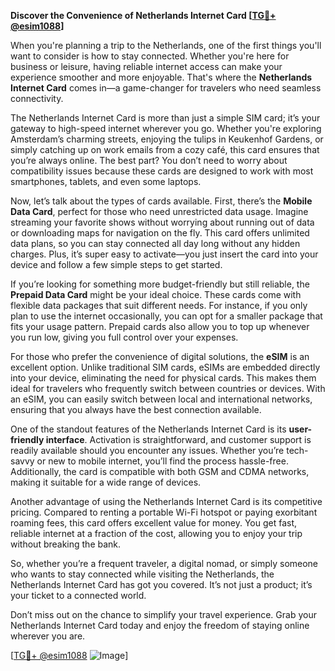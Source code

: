 **Discover the Convenience of Netherlands Internet Card [[TG💪+ @esim1088](https://t.me/s/esim1088)]**

When you're planning a trip to the Netherlands, one of the first things you'll want to consider is how to stay connected. Whether you're here for business or leisure, having reliable internet access can make your experience smoother and more enjoyable. That's where the **Netherlands Internet Card** comes in—a game-changer for travelers who need seamless connectivity.

The Netherlands Internet Card is more than just a simple SIM card; it’s your gateway to high-speed internet wherever you go. Whether you're exploring Amsterdam’s charming streets, enjoying the tulips in Keukenhof Gardens, or simply catching up on work emails from a cozy café, this card ensures that you’re always online. The best part? You don’t need to worry about compatibility issues because these cards are designed to work with most smartphones, tablets, and even some laptops.

Now, let’s talk about the types of cards available. First, there’s the **Mobile Data Card**, perfect for those who need unrestricted data usage. Imagine streaming your favorite shows without worrying about running out of data or downloading maps for navigation on the fly. This card offers unlimited data plans, so you can stay connected all day long without any hidden charges. Plus, it’s super easy to activate—you just insert the card into your device and follow a few simple steps to get started.

If you’re looking for something more budget-friendly but still reliable, the **Prepaid Data Card** might be your ideal choice. These cards come with flexible data packages that suit different needs. For instance, if you only plan to use the internet occasionally, you can opt for a smaller package that fits your usage pattern. Prepaid cards also allow you to top up whenever you run low, giving you full control over your expenses.

For those who prefer the convenience of digital solutions, the **eSIM** is an excellent option. Unlike traditional SIM cards, eSIMs are embedded directly into your device, eliminating the need for physical cards. This makes them ideal for travelers who frequently switch between countries or devices. With an eSIM, you can easily switch between local and international networks, ensuring that you always have the best connection available.

One of the standout features of the Netherlands Internet Card is its **user-friendly interface**. Activation is straightforward, and customer support is readily available should you encounter any issues. Whether you’re tech-savvy or new to mobile internet, you’ll find the process hassle-free. Additionally, the card is compatible with both GSM and CDMA networks, making it suitable for a wide range of devices.

Another advantage of using the Netherlands Internet Card is its competitive pricing. Compared to renting a portable Wi-Fi hotspot or paying exorbitant roaming fees, this card offers excellent value for money. You get fast, reliable internet at a fraction of the cost, allowing you to enjoy your trip without breaking the bank.

So, whether you’re a frequent traveler, a digital nomad, or simply someone who wants to stay connected while visiting the Netherlands, the Netherlands Internet Card has got you covered. It’s not just a product; it’s your ticket to a connected world. 

Don’t miss out on the chance to simplify your travel experience. Grab your Netherlands Internet Card today and enjoy the freedom of staying online wherever you are. 

[[TG💪+ @esim1088](https://t.me/s/esim1088) ![Image](https://i.postimg.cc/Y0z9fWf4/image.png)]